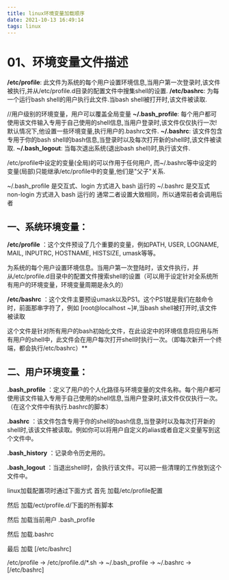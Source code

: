```yaml
---
title: linux环境变量加载顺序
date: 2021-10-13 16:49:14
tags: linux
---
```

# 01、环境变量文件描述

**/etc/profile**: 此文件为系统的每个用户设置环境信息,当用户第一次登录时,该文件被执行,并从/etc/profile.d目录的配置文件中搜集shell的设置.
**/etc/bashrc**: 为每一个运行bash shell的用户执行此文件.当bash shell被打开时,该文件被读取.

//用户级别的环境变量，用户可以覆盖全局变量
**~/.bash_profile**: 每个用户都可使用该文件输入专用于自己使用的shell信息,当用户登录时,该文件仅仅执行一次!默认情况下,他设置一些环境变量,执行用户的.bashrc文件.
**~/.bashrc**: 该文件包含专用于你的bash shell的bash信息,当登录时以及每次打开新的shell时,该文件被读取.
**~/.bash_logout**: 当每次退出系统(退出bash shell)时,执行该文件.

/etc/profile中设定的变量(全局)的可以作用于任何用户,
而~/.bashrc等中设定的变量(局部)只能继承/etc/profile中的变量,他们是"父子"关系.

~/.bash_profile 是交互式、login 方式进入 bash 运行的
~/.bashrc 是交互式 non-login 方式进入 bash 运行的
通常二者设置大致相同，所以通常前者会调用后者

## 一、系统环境变量：

**/etc/profile** ：这个文件预设了几个重要的变量，例如PATH, USER, LOGNAME, MAIL, INPUTRC, HOSTNAME, HISTSIZE, umask等等。

为系统的每个用户设置环境信息。当用户第一次登陆时，该文件执行，并从/etc/profile.d目录中的配置文件搜索shell的设置（可以用于设定针对全系统所有用户的环境变量，环境变量周期是永久的）

**/etc/bashrc** ：这个文件主要预设umask以及PS1。这个PS1就是我们在敲命令时，前面那串字符了，例如 [root@localhost ~]#,当bash shell被打开时,该文件被读取

这个文件是针对所有用户的bash初始化文件，在此设定中的环境信息将应用与所有用户的shell中，此文件会在用户每次打开shell时执行一次。（即每次新开一个终端，都会执行/etc/bashrc）**

## 二、用户环境变量：

**.bash_profile** ：定义了用户的个人化路径与环境变量的文件名称。每个用户都可使用该文件输入专用于自己使用的shell信息,当用户登录时,该文件仅仅执行一次。（在这个文件中有执行.bashrc的脚本）

**.bashrc** ：该文件包含专用于你的shell的bash信息,当登录时以及每次打开新的shell时,该该文件被读取。例如你可以将用户自定义的alias或者自定义变量写到这个文件中。

**.bash_history** ：记录命令历史用的。

**.bash_logout** ：当退出shell时，会执行该文件。可以把一些清理的工作放到这个文件中。

linux加载配置项时通过下面方式
首先 加载/etc/profile配置

然后 加载/ect/profile.d/下面的所有脚本

然后 加载当前用户 .bash_profile

然后 加载.bashrc

最后 加载 [/etc/bashrc]

/etc/profile → /etc/profile.d/*.sh → ~/.bash_profile → ~/.bashrc → [/etc/bashrc]

